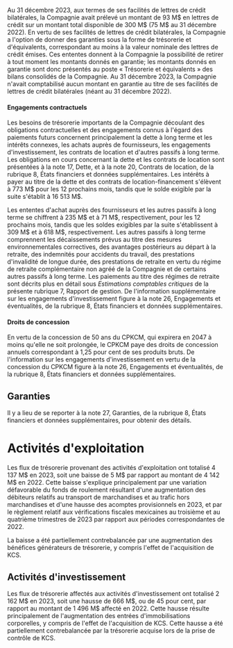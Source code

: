 Au 31 décembre 2023, aux termes de ses facilités de lettres de crédit bilatérales, la Compagnie avait prélevé un montant de 93 M\$ en lettres de crédit sur un montant total disponible de 300 M\$ (75 M\$ au 31 décembre 2022). En vertu de ses facilités de lettres de crédit bilatérales, la Compagnie a l'option de donner des garanties sous la forme de trésorerie et d'équivalents, correspondant au moins à la valeur nominale des lettres de crédit émises. Ces ententes donnent à la Compagnie la possibilité de retirer à tout moment les montants donnés en garantie; les montants donnés en garantie sont donc présentés au poste « Trésorerie et équivalents » des bilans consolidés de la Compagnie. Au 31 décembre 2023, la Compagnie n'avait comptabilisé aucun montant en garantie au titre de ses facilités de lettres de crédit bilatérales (néant au 31 décembre 2022).

#### **Engagements contractuels**

Les besoins de trésorerie importants de la Compagnie découlant des obligations contractuelles et des engagements connus à l'égard des paiements futurs concernent principalement la dette à long terme et les intérêts connexes, les achats auprès de fournisseurs, les engagements d'investissement, les contrats de location et d'autres passifs à long terme. Les obligations en cours concernant la dette et les contrats de location sont présentées à la note 17, Dette, et à la note 20, Contrats de location, de la rubrique 8, États financiers et données supplémentaires. Les intérêts à payer au titre de la dette et des contrats de location-financement s'élèvent à 773 M\$ pour les 12 prochains mois, tandis que le solde exigible par la suite s'établit à 16 513 M\$.

Les ententes d'achat auprès des fournisseurs et les autres passifs à long terme se chiffrent à 235 M\$ et à 71 M\$, respectivement, pour les 12 prochains mois, tandis que les soldes exigibles par la suite s'établissent à 309 M\$ et à 618 M\$, respectivement. Les autres passifs à long terme comprennent les décaissements prévus au titre des mesures environnementales correctives, des avantages postérieurs au départ à la retraite, des indemnités pour accidents du travail, des prestations d'invalidité de longue durée, des prestations de retraite en vertu du régime de retraite complémentaire non agréé de la Compagnie et de certains autres passifs à long terme. Les paiements au titre des régimes de retraite sont décrits plus en détail sous *Estimations comptables critiques* de la présente rubrique 7, Rapport de gestion. De l'information supplémentaire sur les engagements d'investissement figure à la note 26, Engagements et éventualités, de la rubrique 8, États financiers et données supplémentaires.

#### Droits de concession

En vertu de la concession de 50 ans du CPKCM, qui expirera en 2047 à moins qu'elle ne soit prolongée, le CPKCM paye des droits de concession annuels correspondant à 1,25 pour cent de ses produits bruts. De l'information sur les engagements d'investissement en vertu de la concession du CPKCM figure à la note 26, Engagements et éventualités, de la rubrique 8, États financiers et données supplémentaires.

## Garanties

Il y a lieu de se reporter à la note 27, Garanties, de la rubrique 8, États financiers et données supplémentaires, pour obtenir des détails.

# Activités d'exploitation

Les flux de trésorerie provenant des activités d'exploitation ont totalisé 4 137 M\$ en 2023, soit une baisse de 5 M\$ par rapport au montant de 4 142 M\$ en 2022. Cette baisse s'explique principalement par une variation défavorable du fonds de roulement résultant d'une augmentation des débiteurs relatifs au transport de marchandises et au trafic hors marchandises et d'une hausse des acomptes provisionnels en 2023, et par le règlement relatif aux vérifications fiscales mexicaines au troisième et au quatrième trimestres de 2023 par rapport aux périodes correspondantes de 2022.

La baisse a été partiellement contrebalancée par une augmentation des bénéfices générateurs de trésorerie, y compris l'effet de l'acquisition de KCS.

## Activités d'investissement

Les flux de trésorerie affectés aux activités d'investissement ont totalisé 2 162 M\$ en 2023, soit une hausse de 666 M\$, ou de 45 pour cent, par rapport au montant de 1 496 M\$ affecté en 2022. Cette hausse résulte principalement de l'augmentation des entrées d'immobilisations corporelles, y compris de l'effet de l'acquisition de KCS. Cette hausse a été partiellement contrebalancée par la trésorerie acquise lors de la prise de contrôle de KCS.